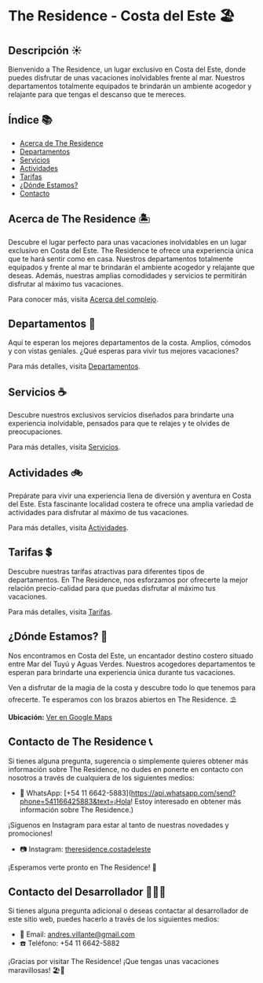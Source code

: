 # The Residence - Costa del Este 🏖️

## Descripción ☀️

Bienvenido a The Residence, un lugar exclusivo en Costa del Este, donde puedes disfrutar de unas vacaciones inolvidables frente al mar. Nuestros departamentos totalmente equipados te brindarán un ambiente acogedor y relajante para que tengas el descanso que te mereces.

## Índice 📚

- [Acerca de The Residence](#acerca-de-the-residence)
- [Departamentos](#departamentos)
- [Servicios](#servicios)
- [Actividades](#actividades)
- [Tarifas](#tarifas)
- [¿Dónde Estamos?](#dónde-estamos)
- [Contacto](#contacto)

## Acerca de The Residence 🏝️

Descubre el lugar perfecto para unas vacaciones inolvidables en un lugar exclusivo en Costa del Este. The Residence te ofrece una experiencia única que te hará sentir como en casa. Nuestros departamentos totalmente equipados y frente al mar te brindarán el ambiente acogedor y relajante que deseas. Además, nuestras amplias comodidades y servicios te permitirán disfrutar al máximo tus vacaciones.

Para conocer más, visita [Acerca del complejo](./pages/acerca_del_complejo.html).

## Departamentos 🏨

Aquí te esperan los mejores departamentos de la costa. Amplios, cómodos y con vistas geniales. ¿Qué esperas para vivir tus mejores vacaciones?

Para más detalles, visita [Departamentos](./pages/departamentos.html).

## Servicios ☕

Descubre nuestros exclusivos servicios diseñados para brindarte una experiencia inolvidable, pensados para que te relajes y te olvides de preocupaciones.

Para más detalles, visita [Servicios](./pages/servicios.html).

## Actividades 🚲

Prepárate para vivir una experiencia llena de diversión y aventura en Costa del Este. Esta fascinante localidad costera te ofrece una amplia variedad de actividades para disfrutar al máximo de tus vacaciones.

Para más detalles, visita [Actividades](./pages/actividades.html).

## Tarifas 💲

Descubre nuestras tarifas atractivas para diferentes tipos de departamentos. En The Residence, nos esforzamos por ofrecerte la mejor relación precio-calidad para que puedas disfrutar al máximo tus vacaciones.

Para más detalles, visita [Tarifas](./pages/tarifas.html).

## ¿Dónde Estamos? 📍

Nos encontramos en Costa del Este, un encantador destino costero situado entre Mar del Tuyú y Aguas Verdes. Nuestros acogedores departamentos te esperan para brindarte una experiencia única durante tus vacaciones.

Ven a disfrutar de la magia de la costa y descubre todo lo que tenemos para ofrecerte. Te esperamos con los brazos abiertos en The Residence. ⛱️

**Ubicación:** [Ver en Google Maps](https://www.google.com/maps/place/Las+Amapolas+351,+Costa+del+Este,+Provincia+de+Buenos+Aires/@-36.6128785,-56.6867452,17z/data=!4m11!3m10!1s0x959c6cf8713be0f1:0x121a1e935f208b59!5m4!1s2023-07-29!2i3!4m1!1i2!8m2!3d-36.6129444!4d-56.6869233!16s%2Fg%2F11s7x2c16v?hl=es-419&entry=ttu)

## Contacto de The Residence 📞

Si tienes alguna pregunta, sugerencia o simplemente quieres obtener más información sobre The Residence, no dudes en ponerte en contacto con nosotros a través de cualquiera de los siguientes medios:

- 📱 WhatsApp: [+54 11 6642-5883](https://api.whatsapp.com/send?phone=541166425883&text=¡Hola! Estoy interesado en obtener más información sobre The Residence.)

¡Síguenos en Instagram para estar al tanto de nuestras novedades y promociones!

- 📷 Instagram: [theresidence.costadeleste](https://www.instagram.com/theresidence.costadeleste/)

¡Esperamos verte pronto en The Residence! 🌊

## Contacto del Desarrollador 👩🏾‍💻

Si tienes alguna pregunta adicional o deseas contactar al desarrollador de este sitio web, puedes hacerlo a través de los siguientes medios:

- 📧 Email: [andres.villante@gmail.com](mailto:andres.villante@gmail.com)
- ☎️ Teléfono: +54 11 6642-5882

¡Gracias por visitar The Residence! ¡Que tengas unas vacaciones maravillosas! 🏖️🌴
